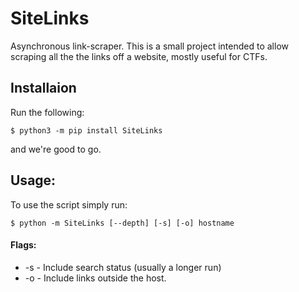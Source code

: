 # SiteLinks
Asynchronous link-scraper.
This is a small project intended to allow scraping all the the links off a website, mostly useful for CTFs.

## Installaion
Run the following:
```shell script
$ python3 -m pip install SiteLinks 
```
and we're good to go.
## Usage:
To use the script simply run:
```
$ python -m SiteLinks [--depth] [-s] [-o] hostname
```
#### Flags:
+ -s - Include search status (usually a longer run)
+ -o - Include links outside the host.